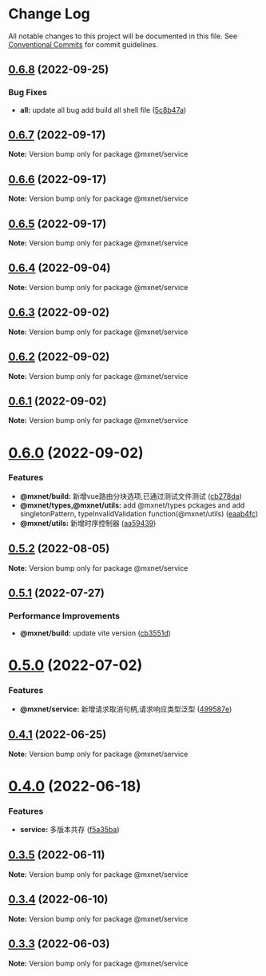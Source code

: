 # Change Log

All notable changes to this project will be documented in this file.
See [Conventional Commits](https://conventionalcommits.org) for commit guidelines.

## [0.6.8](https://gitee.com/cq_maixun_network/repo/compare/@mxnet/service@0.6.7...@mxnet/service@0.6.8) (2022-09-25)


### Bug Fixes

* **all:** update all bug add build all shell file ([5c8b47a](https://gitee.com/cq_maixun_network/repo/commits/5c8b47ac882566e72ae623db4c37a10fb19d400a))





## [0.6.7](https://gitee.com/cq_maixun_network/repo/compare/@mxnet/service@0.6.6...@mxnet/service@0.6.7) (2022-09-17)

**Note:** Version bump only for package @mxnet/service





## [0.6.6](https://gitee.com/cq_maixun_network/repo/compare/@mxnet/service@0.6.5...@mxnet/service@0.6.6) (2022-09-17)

**Note:** Version bump only for package @mxnet/service





## [0.6.5](https://gitee.com/cq_maixun_network/repo/compare/@mxnet/service@0.6.4...@mxnet/service@0.6.5) (2022-09-17)

**Note:** Version bump only for package @mxnet/service





## [0.6.4](https://gitee.com/cq_maixun_network/repo/compare/@mxnet/service@0.6.3...@mxnet/service@0.6.4) (2022-09-04)

**Note:** Version bump only for package @mxnet/service





## [0.6.3](https://gitee.com/cq_maixun_network/repo/compare/@mxnet/service@0.6.2...@mxnet/service@0.6.3) (2022-09-02)

**Note:** Version bump only for package @mxnet/service





## [0.6.2](https://gitee.com/cq_maixun_network/repo/compare/@mxnet/service@0.6.1...@mxnet/service@0.6.2) (2022-09-02)

**Note:** Version bump only for package @mxnet/service





## [0.6.1](https://gitee.com/cq_maixun_network/repo/compare/@mxnet/service@0.6.0...@mxnet/service@0.6.1) (2022-09-02)

**Note:** Version bump only for package @mxnet/service





# [0.6.0](https://gitee.com/cq_maixun_network/repo/compare/@mxnet/service@0.5.2...@mxnet/service@0.6.0) (2022-09-02)


### Features

* **@mxnet/build:** 新增vue路由分块选项,已通过测试文件测试 ([cb278da](https://gitee.com/cq_maixun_network/repo/commits/cb278da91af7032eaf9c0765824ba2957f14767f))
* **@mxnet/types,@mxnet/utils:** add @mxnet/types pckages and add singletonPattern, typeInvalidValidation function(@mxnet/utils) ([eaab4fc](https://gitee.com/cq_maixun_network/repo/commits/eaab4fc56de06d8195b4349d3da7b5e35bb3157d))
* **@mxnet/utils:** 新增时序控制器 ([aa59439](https://gitee.com/cq_maixun_network/repo/commits/aa594395c54a9e3ba3cebbebed54a30b6077acfb))





## [0.5.2](https://gitee.com/cq_maixun_network/repo/compare/@mxnet/service@0.5.1...@mxnet/service@0.5.2) (2022-08-05)

**Note:** Version bump only for package @mxnet/service





## [0.5.1](https://gitee.com/cq_maixun_network/repo/compare/@mxnet/service@0.5.0...@mxnet/service@0.5.1) (2022-07-27)


### Performance Improvements

* **@mxnet/build:** update vite version ([cb3551d](https://gitee.com/cq_maixun_network/repo/commits/cb3551d5eda04a10d78cf60ee71ebe7dcc563c1f))





# [0.5.0](https://gitee.com/cq_maixun_network/repo/compare/@mxnet/service@0.4.1...@mxnet/service@0.5.0) (2022-07-02)


### Features

* **@mxnet/service:** 新增请求取消句柄,请求响应类型泛型 ([499587e](https://gitee.com/cq_maixun_network/repo/commits/499587e15872e0fd3abe4b4c1fe185dc265c57f4))





## [0.4.1](https://gitee.com/cq_maixun_network/repo/compare/@mxnet/service@0.4.0...@mxnet/service@0.4.1) (2022-06-25)

**Note:** Version bump only for package @mxnet/service

# [0.4.0](https://gitee.com/cq_maixun_network/repo/compare/@mxnet/service@0.3.5...@mxnet/service@0.4.0) (2022-06-18)

### Features

- **service:** 多版本共存 ([f5a35ba](https://gitee.com/cq_maixun_network/repo/commits/f5a35ba1996b629e678d5ca72de82ecde0ff9184))

## [0.3.5](https://gitee.com/cq_maixun_network/repo/compare/@mxnet/service@0.3.4...@mxnet/service@0.3.5) (2022-06-11)

**Note:** Version bump only for package @mxnet/service

## [0.3.4](https://gitee.com/cq_maixun_network/repo/compare/@mxnet/service@0.3.3...@mxnet/service@0.3.4) (2022-06-10)

**Note:** Version bump only for package @mxnet/service

## [0.3.3](https://gitee.com/cq_maixun_network/repo/compare/@mxnet/service@0.3.2...@mxnet/service@0.3.3) (2022-06-03)

**Note:** Version bump only for package @mxnet/service
